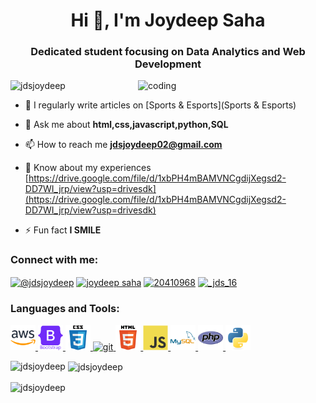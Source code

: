 <h1 align="center">Hi 👋, I'm Joydeep Saha</h1>
<h3 align="center">Dedicated student focusing on Data Analytics and Web Development</h3>
<img align="right" alt="coding"width ="300"src="https://camo.githubusercontent.com/7de37139d0b4c1ce40865e799b446c0e963a3dd8fb68d239707237c40604fa3d/68747470733a2f2f63646e2e6472696262626c652e636f6d2f75736572732f3733303730332f73637265656e73686f74732f363538313234332f6176656e746f2e676966">

<p align="left"> <img src="https://komarev.com/ghpvc/?username=jdsjoydeep&label=Profile%20views&color=0e75b6&style=flat" alt="jdsjoydeep" /> </p>

- 📝 I regularly write articles on [Sports & Esports](Sports & Esports)

- 💬 Ask me about **html,css,javascript,python,SQL**

- 📫 How to reach me **jdsjoydeep02@gmail.com**

- 📄 Know about my experiences [https://drive.google.com/file/d/1xbPH4mBAMVNCgdijXegsd2-DD7WI_jrp/view?usp=drivesdk](https://drive.google.com/file/d/1xbPH4mBAMVNCgdijXegsd2-DD7WI_jrp/view?usp=drivesdk)

- ⚡ Fun fact **I SMILE**

<h3 align="left">Connect with me:</h3>
<p align="left">
<a href="https://twitter.com/@jdsjoydeep" target="blank"><img align="center" src="https://raw.githubusercontent.com/rahuldkjain/github-profile-readme-generator/master/src/images/icons/Social/twitter.svg" alt="@jdsjoydeep" height="30" width="40" /></a>
<a href="https://linkedin.com/in/joydeep saha" target="blank"><img align="center" src="https://raw.githubusercontent.com/rahuldkjain/github-profile-readme-generator/master/src/images/icons/Social/linked-in-alt.svg" alt="joydeep saha" height="30" width="40" /></a>
<a href="https://stackoverflow.com/users/20410968" target="blank"><img align="center" src="https://raw.githubusercontent.com/rahuldkjain/github-profile-readme-generator/master/src/images/icons/Social/stack-overflow.svg" alt="20410968" height="30" width="40" /></a>
<a href="https://instagram.com/_jds_16" target="blank"><img align="center" src="https://raw.githubusercontent.com/rahuldkjain/github-profile-readme-generator/master/src/images/icons/Social/instagram.svg" alt="_jds_16" height="30" width="40" /></a>
</p>

<h3 align="left">Languages and Tools:</h3>
<p align="left"> <a href="https://aws.amazon.com" target="_blank" rel="noreferrer"> <img src="https://raw.githubusercontent.com/devicons/devicon/master/icons/amazonwebservices/amazonwebservices-original-wordmark.svg" alt="aws" width="40" height="40"/> </a> <a href="https://getbootstrap.com" target="_blank" rel="noreferrer"> <img src="https://raw.githubusercontent.com/devicons/devicon/master/icons/bootstrap/bootstrap-plain-wordmark.svg" alt="bootstrap" width="40" height="40"/> </a> <a href="https://www.w3schools.com/css/" target="_blank" rel="noreferrer"> <img src="https://raw.githubusercontent.com/devicons/devicon/master/icons/css3/css3-original-wordmark.svg" alt="css3" width="40" height="40"/> </a> <a href="https://git-scm.com/" target="_blank" rel="noreferrer"> <img src="https://www.vectorlogo.zone/logos/git-scm/git-scm-icon.svg" alt="git" width="40" height="40"/> </a> <a href="https://www.w3.org/html/" target="_blank" rel="noreferrer"> <img src="https://raw.githubusercontent.com/devicons/devicon/master/icons/html5/html5-original-wordmark.svg" alt="html5" width="40" height="40"/> </a> <a href="https://developer.mozilla.org/en-US/docs/Web/JavaScript" target="_blank" rel="noreferrer"> <img src="https://raw.githubusercontent.com/devicons/devicon/master/icons/javascript/javascript-original.svg" alt="javascript" width="40" height="40"/> </a> <a href="https://www.mysql.com/" target="_blank" rel="noreferrer"> <img src="https://raw.githubusercontent.com/devicons/devicon/master/icons/mysql/mysql-original-wordmark.svg" alt="mysql" width="40" height="40"/> </a> <a href="https://www.php.net" target="_blank" rel="noreferrer"> <img src="https://raw.githubusercontent.com/devicons/devicon/master/icons/php/php-original.svg" alt="php" width="40" height="40"/> </a> <a href="https://www.python.org" target="_blank" rel="noreferrer"> <img src="https://raw.githubusercontent.com/devicons/devicon/master/icons/python/python-original.svg" alt="python" width="40" height="40"/> </a> </p>

<p><img align="left" src="https://github-readme-stats.vercel.app/api/top-langs?username=jdsjoydeep&show_icons=true&locale=en&layout=compact" alt="jdsjoydeep" /></p>

<p>&nbsp;<img align="center" src="https://github-readme-stats.vercel.app/api?username=jdsjoydeep&show_icons=true&locale=en" alt="jdsjoydeep" /></p>

<p><img align="center" src="https://github-readme-streak-stats.herokuapp.com/?user=jdsjoydeep&" alt="jdsjoydeep" /></p>
